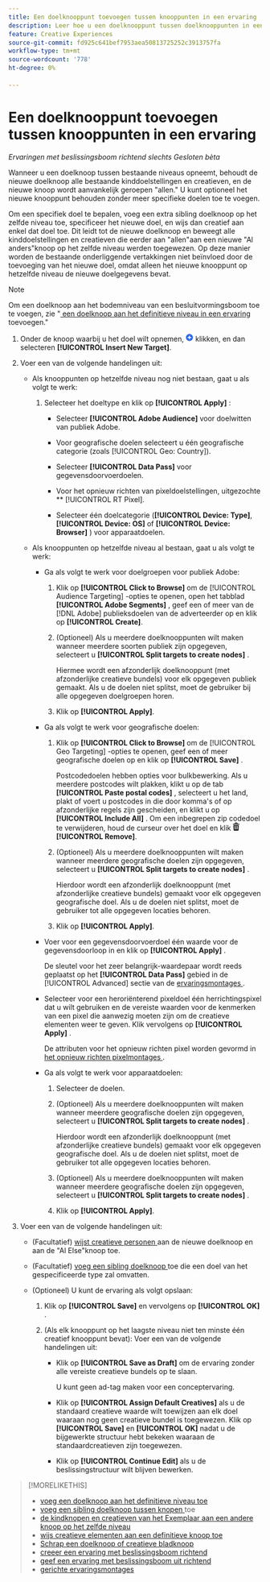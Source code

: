 ```yaml
---
title: Een doelknooppunt toevoegen tussen knooppunten in een ervaring
description: Leer hoe u een doelknooppunt tussen doelknooppunten in een advertentie kunt toevoegen.
feature: Creative Experiences
source-git-commit: fd925c641bef7953aea50813725252c3913757fa
workflow-type: tm+mt
source-wordcount: '778'
ht-degree: 0%

---
```


# Een doelknooppunt toevoegen tussen knooppunten in een ervaring

*Ervaringen met beslissingsboom richtend slechts*
*Gesloten bèta*

Wanneer u een doelknoop tussen bestaande niveaus opneemt, behoudt de nieuwe doelknoop alle bestaande kinddoelstellingen en creatieven, en de nieuwe knoop wordt aanvankelijk geroepen &quot;allen.&quot; U kunt optioneel het nieuwe knooppunt behouden zonder meer specifieke doelen toe te voegen.

Om een specifiek doel te bepalen, voeg een extra sibling doelknoop op het zelfde niveau toe, specificeer het nieuwe doel, en wijs dan creatief aan enkel dat doel toe. Dit leidt tot de nieuwe doelknoop en beweegt alle kinddoelstellingen en creatieven die eerder aan &quot;allen&quot;aan een nieuwe &quot;Al anders&quot;knoop op het zelfde niveau werden toegewezen. Op deze manier worden de bestaande onderliggende vertakkingen niet beïnvloed door de toevoeging van het nieuwe doel, omdat alleen het nieuwe knooppunt op hetzelfde niveau de nieuwe doelgegevens bevat.

>[!NOTE]
>
>Om een doelknoop aan het bodemniveau van een besluitvormingsboom toe te voegen, zie &quot;[ een doelknoop aan het definitieve niveau in een ervaring ](experience-target-node-add-final.md) toevoegen.&quot;

<!-- 1. [ways to get to the decision tree] -->

1. Onder de knoop waarbij u het doel wilt opnemen, ![ ](/help/creative/assets/add.png " toevoegen ") klikken, en dan selecteren **[!UICONTROL Insert New Target]**.

1. Voer een van de volgende handelingen uit:

   * Als knooppunten op hetzelfde niveau nog niet bestaan, gaat u als volgt te werk:

      1. Selecteer het doeltype en klik op **[!UICONTROL Apply]** :

         * Selecteer **[!UICONTROL Adobe Audience]** voor doelwitten van publiek Adobe.

         * Voor geografische doelen selecteert u één geografische categorie (zoals [!UICONTROL Geo: Country]).

         * Selecteer **[!UICONTROL Data Pass]** voor gegevensdoorvoerdoelen.

         * Voor het opnieuw richten van pixeldoelstellingen, uitgezochte ** [!UICONTROL RT Pixel].

         * Selecteer één doelcategorie (**[!UICONTROL Device: Type]**, **[!UICONTROL Device: OS]** of **[!UICONTROL Device: Browser]** ) voor apparaatdoelen.

   * Als knooppunten op hetzelfde niveau al bestaan, gaat u als volgt te werk:

      * Ga als volgt te werk voor doelgroepen voor publiek Adobe:

         1. Klik op **[!UICONTROL Click to Browse]** om de [!UICONTROL Audience Targeting] -opties te openen, open het tabblad **[!UICONTROL Adobe Segments]** , geef een of meer van de [!DNL Adobe] publieksdoelen van de adverteerder op en klik op **[!UICONTROL Create]**<!-- Why not "Save" like for the other node types/use cases? -->.

         1. (Optioneel) Als u meerdere doelknooppunten wilt maken wanneer meerdere soorten publiek zijn opgegeven, selecteert u **[!UICONTROL Split targets to create nodes]** .

            Hiermee wordt een afzonderlijk doelknooppunt (met afzonderlijke creatieve bundels) voor elk opgegeven publiek gemaakt. Als u de doelen niet splitst, moet de gebruiker bij alle opgegeven doelgroepen horen.

         1. Klik op **[!UICONTROL Apply]**.

      * Ga als volgt te werk voor geografische doelen:

         1. Klik op **[!UICONTROL Click to Browse]** om de [!UICONTROL Geo Targeting] -opties te openen, geef een of meer geografische doelen op en klik op **[!UICONTROL Save]** .

            Postcodedoelen hebben opties voor bulkbewerking. Als u meerdere postcodes wilt plakken, klikt u op de tab **[!UICONTROL Paste postal codes]** , selecteert u het land, plakt of voert u postcodes in die door komma&#39;s of op afzonderlijke regels zijn gescheiden, en klikt u op **[!UICONTROL Include All]** . Om een inbegrepen zip codedoel te verwijderen, houd de curseur over het doel en klik ![ verwijder ](/help/creative/assets/delete.png " ") **[!UICONTROL Remove]**.

         1. (Optioneel) Als u meerdere doelknooppunten wilt maken wanneer meerdere geografische doelen zijn opgegeven, selecteert u **[!UICONTROL Split targets to create nodes]** .

            Hierdoor wordt een afzonderlijk doelknooppunt (met afzonderlijke creatieve bundels) gemaakt voor elk opgegeven geografische doel. Als u de doelen niet splitst, moet de gebruiker tot alle opgegeven locaties behoren.

         1. Klik op **[!UICONTROL Apply]**.

      * Voer voor een gegevensdoorvoerdoel één waarde voor de gegevensdoorloop in en klik op **[!UICONTROL Apply]** .

        De sleutel voor het zeer belangrijk-waardepaar wordt reeds geplaatst op het **[!UICONTROL Data Pass]** gebied in de [!UICONTROL Advanced] sectie van de [ ervaringsmontages ](experience-settings-targeting.md).

      * Selecteer voor een heroriënterend pixeldoel één herrichtingspixel dat u wilt gebruiken en de vereiste waarden voor de kenmerken van een pixel die aanwezig moeten zijn om de creatieve elementen weer te geven. Klik vervolgens op **[!UICONTROL Apply]** .

        De attributen voor het opnieuw richten pixel worden gevormd in [ het opnieuw richten pixelmontages ](/help/creative/pixels/retargeting-pixel-manage.md).

      * Ga als volgt te werk voor apparaatdoelen:

         1. Selecteer de doelen.

         1. (Optioneel) Als u meerdere doelknooppunten wilt maken wanneer meerdere geografische doelen zijn opgegeven, selecteert u **[!UICONTROL Split targets to create nodes]** .

            Hierdoor wordt een afzonderlijk doelknooppunt (met afzonderlijke creatieve bundels) gemaakt voor elk opgegeven geografische doel. Als u de doelen niet splitst, moet de gebruiker tot alle opgegeven locaties behoren.

         1. (Optioneel) Als u meerdere doelknooppunten wilt maken wanneer meerdere geografische doelen zijn opgegeven, selecteert u **[!UICONTROL Split targets to create nodes]** .

         1. Klik op **[!UICONTROL Apply]**.

1. Voer een van de volgende handelingen uit:

   * (Facultatief) [ wijst creatieve personen ](experience-assign-creative-bundles.md) aan de nieuwe doelknoop en aan de &quot;Al Else&quot;knoop toe.

   * (Facultatief) [ voeg een sibling doelknoop ](experience-target-node-add-sibling.md) toe die een doel van het gespecificeerde type zal omvatten.

   * (Optioneel) U kunt de ervaring als volgt opslaan:

      1. Klik op **[!UICONTROL Save]** en vervolgens op **[!UICONTROL OK]** .

      1. (Als elk knooppunt op het laagste niveau niet ten minste één creatief knooppunt bevat): Voer een van de volgende handelingen uit:

         * Klik op **[!UICONTROL Save as Draft]** om de ervaring zonder alle vereiste creatieve bundels op te slaan.

           U kunt geen ad-tag maken voor een conceptervaring.

         * Klik op **[!UICONTROL Assign Default Creatives]** als u de standaard creatieve waarde wilt toewijzen aan elk doel waaraan nog geen creatieve bundel is toegewezen. Klik op **[!UICONTROL Save]** en **[!UICONTROL OK]** nadat u de bijgewerkte structuur hebt bekeken waaraan de standaardcreatieven zijn toegewezen.

         * Klik op **[!UICONTROL Continue Edit]** als u de beslissingstructuur wilt blijven bewerken.

>[!MORELIKETHIS]
>
>* [ voeg een doelknoop aan het definitieve niveau toe ](experience-target-node-add-final.md)
>* [ voeg een sibling doelknoop tussen knopen ](experience-target-node-add-sibling.md) toe
>* [ de kindknopen en creatieven van het Exemplaar aan een andere knoop op het zelfde niveau ](experience-target-node-copy.md)
>* [ wijs creatieve elementen aan een definitieve knoop toe ](experience-assign-creative-bundles.md)
>* [ Schrap een doelknoop of creatieve bladknoop ](/help/creative/experiences/experience-target-node-delete.md)
>* [ creeer een ervaring met beslissingsboom richtend ](experience-create-targeting.md)
>* [ geef een ervaring met beslissingsboom uit richtend ](experience-edit-targeting.md)
>* [ gerichte ervaringsmontages ](experience-settings-targeting.md)

